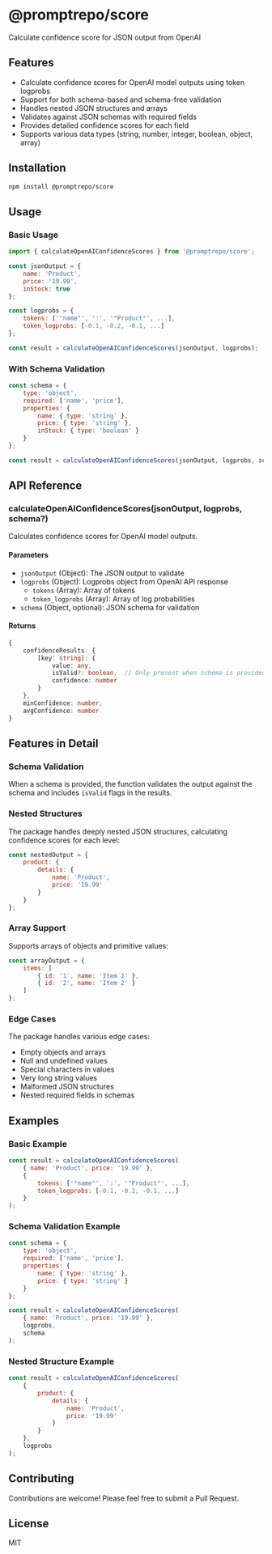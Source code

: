 # @promptrepo/score

Calculate confidence score for JSON output from OpenAI

## Features

- Calculate confidence scores for OpenAI model outputs using token logprobs
- Support for both schema-based and schema-free validation
- Handles nested JSON structures and arrays
- Validates against JSON schemas with required fields
- Provides detailed confidence scores for each field
- Supports various data types (string, number, integer, boolean, object, array)

## Installation

```bash
npm install @promptrepo/score
```

## Usage

### Basic Usage

```javascript
import { calculateOpenAIConfidenceScores } from '@promptrepo/score';

const jsonOutput = {
    name: 'Product',
    price: '19.99',
    inStock: true
};

const logprobs = {
    tokens: ['"name"', ':', '"Product"', ...],
    token_logprobs: [-0.1, -0.2, -0.1, ...]
};

const result = calculateOpenAIConfidenceScores(jsonOutput, logprobs);
```

### With Schema Validation

```javascript
const schema = {
    type: 'object',
    required: ['name', 'price'],
    properties: {
        name: { type: 'string' },
        price: { type: 'string' },
        inStock: { type: 'boolean' }
    }
};

const result = calculateOpenAIConfidenceScores(jsonOutput, logprobs, schema);
```

## API Reference

### calculateOpenAIConfidenceScores(jsonOutput, logprobs, schema?)

Calculates confidence scores for OpenAI model outputs.

#### Parameters

- `jsonOutput` (Object): The JSON output to validate
- `logprobs` (Object): Logprobs object from OpenAI API response
  - `tokens` (Array<string>): Array of tokens
  - `token_logprobs` (Array<number>): Array of log probabilities
- `schema` (Object, optional): JSON schema for validation

#### Returns

```typescript
{
    confidenceResults: {
        [key: string]: {
            value: any,
            isValid?: boolean,  // Only present when schema is provided
            confidence: number
        }
    },
    minConfidence: number,
    avgConfidence: number
}
```

## Features in Detail

### Schema Validation

When a schema is provided, the function validates the output against the schema and includes `isValid` flags in the results.

### Nested Structures

The package handles deeply nested JSON structures, calculating confidence scores for each level:

```javascript
const nestedOutput = {
    product: {
        details: {
            name: 'Product',
            price: '19.99'
        }
    }
};
```

### Array Support

Supports arrays of objects and primitive values:

```javascript
const arrayOutput = {
    items: [
        { id: '1', name: 'Item 1' },
        { id: '2', name: 'Item 2' }
    ]
};
```

### Edge Cases

The package handles various edge cases:
- Empty objects and arrays
- Null and undefined values
- Special characters in values
- Very long string values
- Malformed JSON structures
- Nested required fields in schemas

## Examples

### Basic Example

```javascript
const result = calculateOpenAIConfidenceScores(
    { name: 'Product', price: '19.99' },
    {
        tokens: ['"name"', ':', '"Product"', ...],
        token_logprobs: [-0.1, -0.2, -0.1, ...]
    }
);
```

### Schema Validation Example

```javascript
const schema = {
    type: 'object',
    required: ['name', 'price'],
    properties: {
        name: { type: 'string' },
        price: { type: 'string' }
    }
};

const result = calculateOpenAIConfidenceScores(
    { name: 'Product', price: '19.99' },
    logprobs,
    schema
);
```

### Nested Structure Example

```javascript
const result = calculateOpenAIConfidenceScores(
    {
        product: {
            details: {
                name: 'Product',
                price: '19.99'
            }
        }
    },
    logprobs
);
```

## Contributing

Contributions are welcome! Please feel free to submit a Pull Request.

## License

MIT
